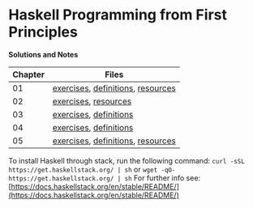 # Haskell Programming from First Principles

**Solutions and Notes**

| Chapter | Files                                                                                                             |
| ------- | ----------------------------------------------------------------------------------------------------------------- |
| 01      | [exercises](chapter01/exercises.md), [definitions](chapter01/definitions.md), [resources](chapter01/resources.md) |
| 02      | [exercises](chapter02/exercises.md), [resources](chapter02/resources.md)                                          |
| 03      | [exercises](chapter03/exercises.md), [definitions](chapter03/definitions.md)                                      |
| 04      | [exercises](chapter04/exercises.md), [definitions](chapter04/definitions.md)                                      |
| 05      | [exercises](chapter05/exercises.md), [definitions](chapter05/definitions.md), [resources](chapter05/resources.md) |

To install Haskell through stack, run the following command:
`curl -sSL https://get.haskellstack.org/ | sh`
or
`wget -qO- https://get.haskellstack.org/ | sh`
For further info see: [https://docs.haskellstack.org/en/stable/README/](https://docs.haskellstack.org/en/stable/README/)
